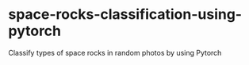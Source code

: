 # space-rocks-classification-using-pytorch
Classify types of space rocks in random photos by using Pytorch
